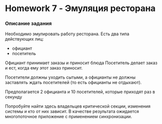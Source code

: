 # Homework 7 - Эмуляция ресторана
### Описание задания
Необходимо эмулировать работу ресторана. Есть два типа действующих лиц:
- официант
- посетитель

Официант принимает заказы и приносит блюда
Посетитель делает заказ и ест, когда ему этот заказ приносит.

Посетители должны уходить сытыми, а официанты не должны заставлять ждать посетителей (то есть официанты не отдыхают).

Предполагается 2 официанта и 10 посетителей, которые приходят раз в секунду

Попробуйте найти здесь владельцев критической секции, изменения системы и кто от них зависит. В качестве результата ожидается многопоточное приложение с применением синхронизации.
